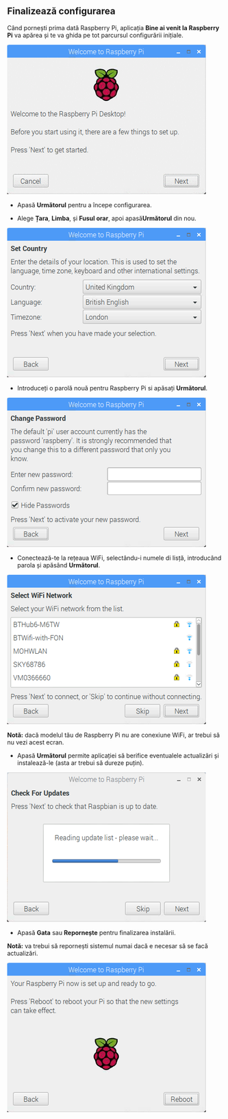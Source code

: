 ## Finalizează configurarea

Când pornești prima dată Raspberry Pi, aplicația **Bine ai venit la Raspberry Pi** va apărea și te va ghida pe tot parcursul configurării inițiale.

![pi asistent](images/piwiz.gif)

+ Apasă **Următorul** pentru a începe configurarea.

+ Alege **Țara**, **Limba**, și **Fusul orar**, apoi apasă**Următorul** din nou.

![țara asistent pi](images/piwiz2.PNG)

+ Introduceți o parolă nouă pentru Raspberry Pi si apăsați **Următorul**.

![parola asistent pi](images/piwiz3.PNG)

+ Conectează-te la rețeaua WiFi, selectându-i numele di lisță, introducând parola și apăsând **Următorul**.

![wifi asistent pi](images/piwiz4.PNG)

**Notă:** dacă modelul tău de Raspberry Pi nu are conexiune WiFi, ar trebui să nu vezi acest ecran.

+ Apasă **Următorul** permite aplicației să berifice eventualele actualizări și instalează-le (asta ar trebui să dureze puțin).

![actualizare asistent pi](images/piwiz6.PNG)

+ Apasă **Gata** sau **Repornește** pentru finalizarea instalării.

**Notă:** va trebui să repornești sistemul numai dacă e necesar să se facă actualizări.

![finalizare asistent pi](images/piwiz7.PNG)